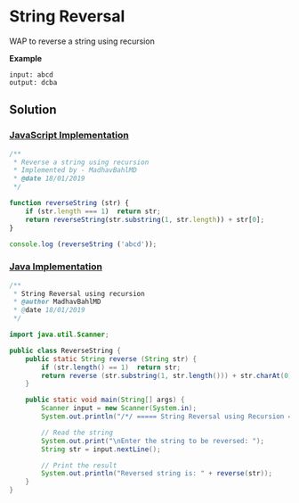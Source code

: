 # String Reversal

WAP to reverse a string using recursion

**Example** 

```
input: abcd
output: dcba
```

## Solution 

### [JavaScript Implementation](./reverseString.js)

```js
/**
 * Reverse a string using recursion
 * Implemented by - MadhavBahlMD
 * @date 18/01/2019
 */

function reverseString (str) {
    if (str.length === 1)  return str;
    return reverseString(str.substring(1, str.length)) + str[0];
}

console.log (reverseString ('abcd'));
```

### [Java Implementation](./ReverseString.java)

```java
/**
 * String Reversal using recursion
 * @author MadhavBahlMD
 * @date 18/01/2019
 */

import java.util.Scanner;

public class ReverseString {
    public static String reverse (String str) {
        if (str.length() == 1)  return str;
        return reverse (str.substring(1, str.length())) + str.charAt(0);
    }

    public static void main(String[] args) {
        Scanner input = new Scanner(System.in);
        System.out.println("/*/ ===== String Reversal using Recursion ==== */");

        // Read the string
        System.out.print("\nEnter the string to be reversed: ");
        String str = input.nextLine();

        // Print the result
        System.out.println("Reversed string is: " + reverse(str));
    }
}
```